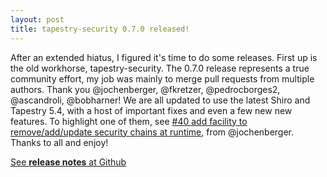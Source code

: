 ```yaml
---
layout: post
title: tapestry-security 0.7.0 released!
---
```

After an extended hiatus, I figured it's time to do some releases. First up is the old workhorse, tapestry-security. The 0.7.0 release represents a true community effort, my job was mainly to merge pull requests from multiple authors. Thank you @jochenberger, @fkretzer, @pedrocborges2, @ascandroli, @bobharner! We are all updated to use the latest Shiro and Tapestry 5.4, with a host of important fixes and even a few new new features. To highlight one of them, see [#40 add facility to remove/add/update security chains at runtime](https://github.com/tynamo/tapestry-security/issues/40), from @jochenberger. Thanks to all and enjoy!

[See **release notes** at Github](https://github.com/tynamo/tapestry-security/releases/tag/tapestry-security-0.7.0)
